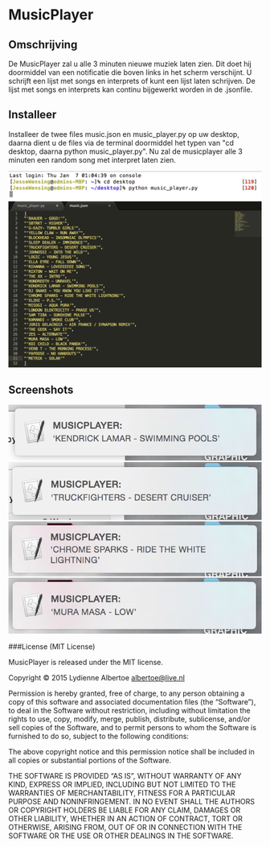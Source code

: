 # MusicPlayer

## Omschrijving

De MusicPlayer zal u alle 3 minuten nieuwe muziek laten zien. Dit doet hij doormiddel van een notificatie die boven links in het scherm verschijnt.
U schrijft een lijst met songs en interprets of kunt een lijst laten schrijven.
De lijst met songs en interprets kan continu bijgewerkt worden in de .jsonfile.


## Installeer

Installeer de twee files music.json en music_player.py op uw desktop, daarna dient u de files via de terminal doormiddel het typen van "cd desktop, daarna python music_player.py".
Nu zal de musicplayer alle 3 minuten een random song met interpret laten zien.

![mp](terminal_musicplayer.png)
![mp](titellijst_musicplayer.png)


## Screenshots

![mp](musicplayer_1.png)
![mp](musicplayer_2.png)
![mp](musicplayer_3.png)
![mp](musicplayer_4.png)

###License (MIT License) 

MusicPlayer is released under the MIT license.

Copyright © 2015 Lydienne Albertoe albertoe@live.nl

Permission is hereby granted, free of charge, to any person obtaining a copy of this software and associated documentation files (the “Software”), to deal in the Software without restriction, including without limitation the rights to use, copy, modify, merge, publish, distribute, sublicense, and/or sell copies of the Software, and to permit persons to whom the Software is furnished to do so, subject to the following conditions:

The above copyright notice and this permission notice shall be included in all copies or substantial portions of the Software.

THE SOFTWARE IS PROVIDED “AS IS”, WITHOUT WARRANTY OF ANY KIND, EXPRESS OR IMPLIED, INCLUDING BUT NOT LIMITED TO THE WARRANTIES OF MERCHANTABILITY, FITNESS FOR A PARTICULAR PURPOSE AND NONINFRINGEMENT. IN NO EVENT SHALL THE AUTHORS OR COPYRIGHT HOLDERS BE LIABLE FOR ANY CLAIM, DAMAGES OR OTHER LIABILITY, WHETHER IN AN ACTION OF CONTRACT, TORT OR OTHERWISE, ARISING FROM, OUT OF OR IN CONNECTION WITH THE SOFTWARE OR THE USE OR OTHER DEALINGS IN THE SOFTWARE.








